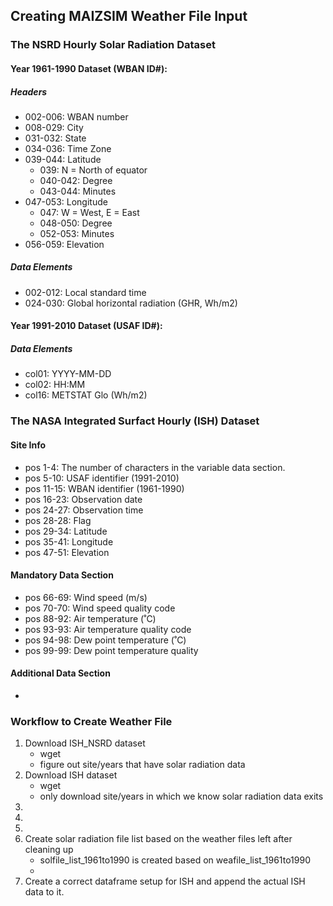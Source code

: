 ## Creating MAIZSIM Weather File Input
### The NSRD Hourly Solar Radiation Dataset

#### Year 1961-1990 Dataset (WBAN ID#): 

##### Headers
- 002-006: WBAN number
- 008-029: City
- 031-032: State
- 034-036: Time Zone
- 039-044: Latitude
    - 039: N = North of equator
    - 040-042: Degree
    - 043-044: Minutes
- 047-053: Longitude
    - 047: W = West, E = East
    - 048-050: Degree
    - 052-053: Minutes
- 056-059: Elevation

##### Data Elements
- 002-012: Local standard time
- 024-030: Global horizontal radiation (GHR, Wh/m2)

#### Year 1991-2010 Dataset (USAF ID#):

##### Data Elements
- col01: YYYY-MM-DD
- col02: HH:MM
- col16: METSTAT Glo (Wh/m2)

### The NASA Integrated Surfact Hourly (ISH) Dataset

#### Site Info
- pos 1-4: The number of characters in the variable data section.
- pos 5-10: USAF identifier (1991-2010)
- pos 11-15: WBAN identifier (1961-1990)
- pos 16-23: Observation date
- pos 24-27: Observation time
- pos 28-28: Flag
- pos 29-34: Latitude
- pos 35-41: Longitude
- pos 47-51: Elevation

#### Mandatory Data Section
- pos 66-69: Wind speed (m/s)
- pos 70-70: Wind speed quality code
- pos 88-92: Air temperature (˚C)
- pos 93-93: Air temperature quality code
- pos 94-98: Dew point temperature (˚C)
- pos 99-99: Dew point temperature quality

#### Additional Data Section
- 

### Workflow to Create Weather File
1. Download ISH_NSRD dataset
    - wget
    - figure out site/years that have solar 
    radiation data
2. Download ISH dataset
    - wget
    - only download site/years in which we 
    know solar radiation data exits
3. 
4. 
5. 
6. Create solar radiation file list based on the weather files left after cleaning up
    - solfile_list_1961to1990 is created 
    based on weafile_list_1961to1990
    - 
7. Create a correct dataframe setup for ISH 
and append the actual ISH data to it.